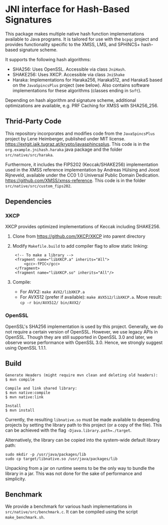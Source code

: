 # JNI interface for Hash-Based Signatures

This package makes multiple native hash function implementations available to Java programs. It is tailored for use with
the ``bcpqc`` project and provides functionality specific to the XMSS, LMS, and SPHINCS+ hash-based signature scheme.

It supports the following hash algorithms:

- SHA256: Uses OpenSSL. Accessible via class ``JniHash``.
- SHAKE256: Uses XKCP. Accessible via class ``JniShake``
- Haraka: Implementations for Haraka256, Haraka512, and HarakaS based on the ``JavaSpincsPlus`` project (see below). Also contains software implementations for these algorithms (classes ending in ``Soft``).

Depending on hash algorithm and signature scheme, additional optimizations are available, e.g. PRF Caching for XMSS with SHA256_256.

## Thrid-Party Code

This repository incorporates and modifies code from the ``JavaSpincsPlus`` project by Lene Heimberger, published under MIT license. https://extgit.iaik.tugraz.at/krypto/javasphincsplus.
This code is in the ``org.example.jnihash.haraka`` java package and the folder ``src/native/src/haraka``.

Furthermore, it includes the FIPS202 (Keccak/SHAKE256) implementation used in the XMSS reference implementation by
Andreas Hülsing and Joost Rijneveld, available under the CC0 1.0 Universal Public Domain Dedication. https://github.com/XMSS/xmss-reference.
This code is in the folder ``src/native/src/custom_fips202``.

## Dependencies
### XKCP

XKCP provides optimized implementations of Keccak including SHAKE256.

1. Clone from https://github.com/XKCP/XKCP into parent directory
2. Modify `Makefile.build` to add compiler flag to allow static linking:

        <!-- To make a library -->
        <fragment name="libXKCP.a" inherits="All">
            <gcc>-fPIC</gcc>
        </fragment>
        <fragment name="libXKCP.so" inherits="All"/>

3. Compile:
    - For AVX2: ``make AVX2/libXKCP.a``
    - For AVX512 (prefer if available): ``make AVX512/libXKCP.a``. Move result: ``cp -r bin/AVX512/ bin/AVX2/``

### OpenSSL

OpenSSL's SHA256 implementation is used by this project. Generally, we do not require a certain version of OpenSSL.
However, we use legacy APIs in OpenSSL. Though they are still supported in OpenSSL 3.0 and later, we observe worse
performance with OpenSSL 3.0. Hence, we strongly suggest using OpenSSL 1.1.1.

## Build

    Generate Headers (might require mvn clean and deleting old headers):
    $ mvn compile

    Compile and link shared library:
    $ mvn native:compile
    $ mvn native:link

    Install
    $ mvn install


Currently, the resulting `libnative.so` must be made available to depending projects by setting the library path to this
project (or a copy of the file). This can be achieved with the flag ``-Djava.library.path=./target``.

Alternatively, the library can be copied into the system-wide default library path:

    sudo mkdir -p /usr/java/packages/lib
    sudo cp target/libnative.so /usr/java/packages/lib


Unpacking from a jar on runtime seems to be the only way to bundle the library in a jar. This was not done for the sake of performance and simplicity.

## Benchmark

We provide a benchmark for various hash implementations in ``src/native/src/benchmark.c``. It can be compiled using the
script ``make_benchmark.sh``.
